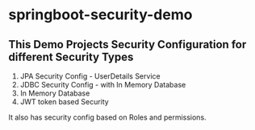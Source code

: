 # springboot-security-demo

## This Demo Projects Security Configuration for different Security Types

1. JPA Security Config - UserDetails Service
2. JDBC Security Config - with In Memory Database
3. In Memory Database
4. JWT token based Security

It also has security config based on Roles and permissions.
